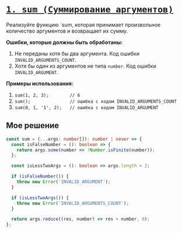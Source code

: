 # [`1. sum (Суммирование аргументов)`](../index.md)

Реализуйте функцию `sum, которая принимает произвольное количество аргументов и возвращает их сумму.

**Ошибки, которые должны быть обработаны:**

1. Не переданы хотя бы два аргумента. Код ошибки `INVALID_ARGUMENTS_COUNT`.
2. Хотя бы один из аргументов не типа `number`. Код ошибки `INVALID_ARGUMENT`.

**Примеры использования:**

1. `sum(1, 2, 3);        // 6`
2. `sum();               // ошибка с кодом INVALID_ARGUMENTS_COUNT`
3. `sum(0, 1, '1', 2);   // ошибка с кодом INVALID_ARGUMENT`

## Мое решение

```ts
const sum = (...args: number[]): number | never => {
  const isFalseNumber = (): boolean => {
    return args.some(number => !Number.isFinite(number));
  };

  const isLessTwoArgs = (): boolean => args.length < 2;

  if (isFalseNumber()) {
    throw new Error('INVALID_ARGUMENT');
  }

  if (isLessTwoArgs()) {
    throw new Error('INVALID_ARGUMENTS_COUNT');
  }

  return args.reduce((res, number) => res + number, 0);
};
```
